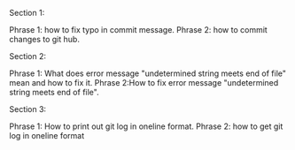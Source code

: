 Section 1:

Phrase 1: how to fix typo in commit message.
Phrase 2: how to commit changes to git hub.

Section 2:

Phrase 1: What does error message "undetermined string meets end of file" mean and how to fix it.
Phrase 2:How to fix error message "undetermined string meets end of file".

Section 3:

Phrase 1: How to print out git log in oneline format.
Phrase 2: how to get git log in oneline format